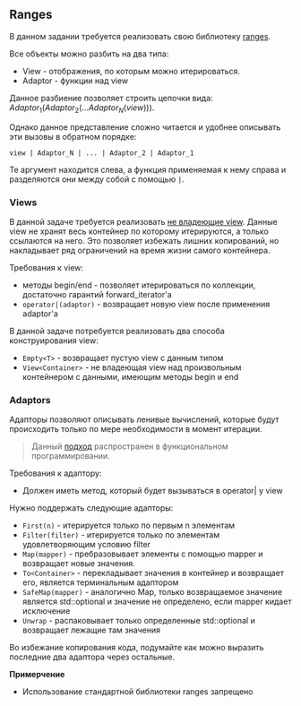 ## Ranges

В данном задании требуется реализовать свою библиотеку [ranges](https://en.cppreference.com/w/cpp/ranges).

Все объекты можно разбить на два типа:
* View - отображения, по которым можно итерироваться.
* Adaptor - функции над view

Данное разбиение позволяет строить цепочки вида: $Adaptor_1(Adaptor_2(... Adaptor_N(view)))$.

Однако данное представление сложно читается и удобнее описывать эти вызовы в обратном порядке:
```
view | Adaptor_N | ... | Adaptor_2 | Adaptor_1
```

Те аргумент находится слева, а функция применяемая к нему справа и разделяются они между собой с помощью `|`.

### Views

В данной задаче требуется реализовать [не владеющие view](https://en.cppreference.com/w/cpp/ranges/ref_view). Данные view не хранят весь контейнер по которому итерируются, а только ссылаются на него. Это позволяет избежать лишних копирований, но накладывает ряд ограничений на время жизни самого контейнера.

Требования к view:
* методы begin/end - позволяет итерироваться по коллекции, достаточно гарантий forward_iterator'a
* `operator|(adaptor)` - возвращает новую view после применения adaptor'a

В данной задаче потребуется реализовать два способа конструирования view:
* `Empty<T>` - возвращает пустую view с данным типом
* `View<Container>` - не владеющая view над произвольным контейнером с данными, имеющим методы begin и end

### Adaptors

Адапторы позволяют описывать ленивые вычислений, которые будут происходить только по мере необходимости в момент итерации.

> Данный [подход](https://wiki.haskell.org/Lazy_evaluation) распространен в функциональном программировании.

Требования к адаптору:
* Должен иметь метод, который будет вызываться в operator| у view

Нужно поддержать следующие адапторы:
* `First(n)` - итерируется только по первым n элементам
* `Filter(filter)` - итерируется только по элементам удовлетворяющим условию filter
* `Map(mapper)` - пребразовывает элементы с помощью mapper и возвращает новые значения.
* `To<Container>` - перекладывает значения в контейнер и возвращает его, является терминальным адаптором
* `SafeMap(mapper)` - аналогично Map, только возвращаемое значение является std::optional и значение не определено, если mapper кидает исключение
* `Unwrap` - распаковывает только определенные std::optional и возвращает лежащие там значения

Во избежание копирования кода, подумайте как можно выразить последние два адаптора через остальные.

**Примерчение**
* Использование стандартной библиотеки ranges запрещено
